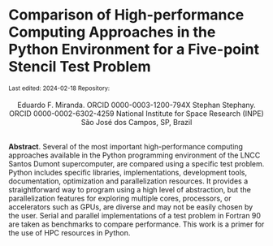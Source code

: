 # Comparison of High-performance Computing Approaches in the Python Environment for a Five-point Stencil Test Problem

<small>
Last edited: 2024-02-18  
Repository: <http://efurlanm.github.io/bs21/>
</small>
<br>
<br>

<center>
Eduardo F. Miranda. ORCID 0000-0003-1200-794X  
Stephan Stephany. ORCID 0000-0002-6302-4259  
National Institute for Space Research (INPE)  
São José dos Campos, SP, Brazil  
</center>
<br>

**Abstract**. Several of the most important high-performance computing approaches available in the Python programming environment of the LNCC Santos Dumont supercomputer, are compared using a specific test problem. Python includes specific libraries, implementations, development tools, documentation, optimization and parallelization resources. It provides a straightforward way to program using a high level of abstraction, but the parallelization features for exploring multiple cores, processors, or accelerators such as GPUs, are diverse and may not be easily chosen by the user. Serial and parallel implementations of a test problem in Fortran 90 are taken as benchmarks to compare performance. This work is a primer for the use of HPC resources in Python.
